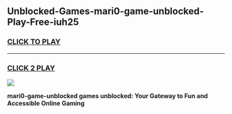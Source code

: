 
## Unblocked-Games-mari0-game-unblocked-Play-Free-iuh25
<h3>
<a href="https://premium76.site?title=mari0-game-unblocked&ref=09A">CLICK TO PLAY</a></h3>
<hr>

<h3>
<a href="https://premium76.site?title=mari0-game-unblocked&ref=09A">CLICK 2 PLAY</a>
  
</h3>

<a href="https://premium76.site?title=mari0-game-unblocked&ref=09A"><img src="https://clearcache.store/games.png"></a>


**mari0-game-unblocked games unblocked: Your Gateway to Fun and Accessible Online Gaming**
